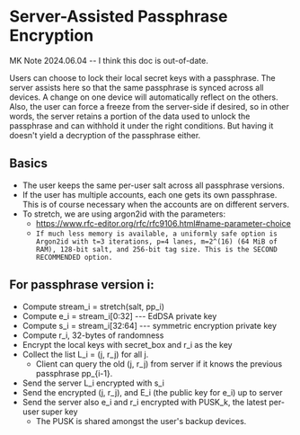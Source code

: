 # Server-Assisted Passphrase Encryption

MK Note 2024.06.04 -- I think this doc is out-of-date.

Users can choose to lock their local secret keys with a passphrase.
The server assists here so that the same passphrase is synced across
all devices. A change on one device will automatically reflect on the
others. Also, the user can force a freeze from the server-side if desired,
so in other words, the server retains a portion of the data used to 
unlock the passphrase and can withhold it under the right conditions.
But having it doesn't yield a decryption of the passphrase either.

## Basics

* The user keeps the same per-user salt across all passphrase versions.
* If the user has multiple accounts, each one gets its own passphrase.
This is of course necessary when the accounts are on different servers.
* To stretch, we are using argon2id with the parameters:
   * https://www.rfc-editor.org/rfc/rfc9106.html#name-parameter-choice
   * `If much less memory is available, a uniformly safe option is Argon2id with t=3 iterations, p=4 lanes, m=2^(16) (64 MiB of RAM), 128-bit salt, and 256-bit tag size. This is the SECOND RECOMMENDED option. `

## For passphrase version i:
* Compute stream_i = stretch(salt, pp_i)
* Compute e_i = stream_i[0:32]   --- EdDSA private key
* Compute s_i = stream_i[32:64]  --- symmetric encryption private key
* Compute r_i, 32-bytes of randomness
* Encrypt the local keys with secret_box and r_i as the key
* Collect the list L_i = (j, r_j) for all j. 
  * Client can query the old (j, r_j) from server if it knows the previous passphrase pp_{i-1}.
* Send the server L_i encrypted with s_i
* Send the encrypted (j, r_j), and E_i (the public key for e_i) up to server
* Send the server also e_i and r_i encrypted with PUSK_k, the latest per-user super key
  * The PUSK is shared amongst the user's backup devices.



